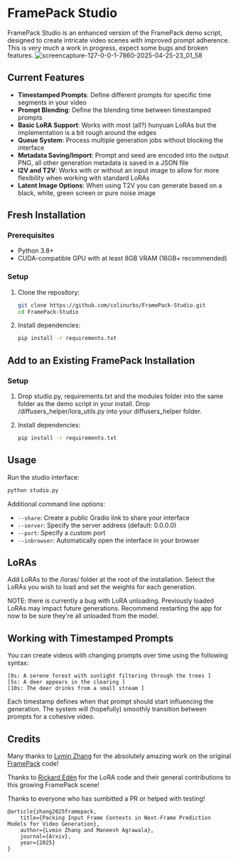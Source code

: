 # FramePack Studio

FramePack Studio is an enhanced version of the FramePack demo script, designed to create intricate video scenes with improved prompt adherence. This is very much a work in progress, expect some bugs and broken features. 
![screencapture-127-0-0-1-7860-2025-04-25-23_01_58](https://github.com/user-attachments/assets/26a274b7-c06e-4f34-8b27-c894954972bc)

## Current Features

- **Timestamped Prompts**: Define different prompts for specific time segments in your video
- **Prompt Blending**: Define the blending time between timestamped prompts
- **Basic LoRA Support**: Works with most (all?) hunyuan LoRAs but the implementation is a bit rough around the edges
- **Queue System**: Process multiple generation jobs without blocking the interface
- **Metadata Saving/Import**: Prompt and seed are encoded into the output PNG, all other generation metadata is saved in a JSON file
- **I2V and T2V**: Works with or without an input image to allow for more flexibility when working with standard LoRAs
- **Latent Image Options**: When using T2V you can generate based on a black, white, green screen or pure noise image


## Fresh Installation

### Prerequisites

- Python 3.8+
- CUDA-compatible GPU with at least 8GB VRAM (16GB+ recommended)

### Setup

1. Clone the repository:
   ```bash
   git clone https://github.com/colinurbs/FramePack-Studio.git
   cd FramePack-Studio
   ```

2. Install dependencies:
   ```bash
   pip install -r requirements.txt
   ```

## Add to an Existing FramePack Installation

### Setup

1. Drop studio.py, requirements.txt and the modules folder into the same folder as the demo script in your install. Drop /diffusers_helper/lora_utils.py into your diffusers_helper folder.

2. Install dependencies:
   ```bash
   pip install -r requirements.txt
   ```

## Usage

Run the studio interface:

```bash
python studio.py
```

Additional command line options:
- `--share`: Create a public Gradio link to share your interface
- `--server`: Specify the server address (default: 0.0.0.0)
- `--port`: Specify a custom port
- `--inbrowser`: Automatically open the interface in your browser

## LoRAs

Add LoRAs to the /loras/ folder at the root of the installation. Select the LoRAs you wish to load and set the weights for each generation.

NOTE: there is currently a bug with LoRA unloading. Previously loaded LoRAs may impact future generations. Recommend restarting the app for now to be sure they're all unloaded from the model.

## Working with Timestamped Prompts

You can create videos with changing prompts over time using the following syntax:

```
[0s: A serene forest with sunlight filtering through the trees ]
[5s: A deer appears in the clearing ]
[10s: The deer drinks from a small stream ]
```

Each timestamp defines when that prompt should start influencing the generation. The system will (hopefully) smoothly transition between prompts for a cohesive video.

## Credits
Many thanks to [Lvmin Zhang](https://github.com/lllyasviel) for the absolutely amazing work on the original [FramePack](https://github.com/lllyasviel/FramePack) code!

Thanks to [Rickard Edén](https://github.com/neph1) for the LoRA code and their general contributions to this growing FramePack scene!

Thanks to everyone who has sumbitted a PR or helped with testing!



    @article{zhang2025framepack,
        title={Packing Input Frame Contexts in Next-Frame Prediction Models for Video Generation},
        author={Lvmin Zhang and Maneesh Agrawala},
        journal={Arxiv},
        year={2025}
    }

